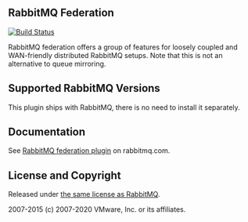 ## RabbitMQ Federation

[![Build Status](https://travis-ci.org/rabbitmq/rabbitmq-federation.svg?branch=master)](https://travis-ci.org/rabbitmq/rabbitmq-federation)

RabbitMQ federation offers a group of features for loosely
coupled and WAN-friendly distributed RabbitMQ setups. Note that
this is not an alternative to queue mirroring.


## Supported RabbitMQ Versions

This plugin ships with RabbitMQ, there is no need to
install it separately.


## Documentation

See [RabbitMQ federation plugin](https://www.rabbitmq.com/federation.html) on rabbitmq.com.


## License and Copyright

Released under [the same license as RabbitMQ](https://www.rabbitmq.com/mpl.html).

2007-2015 (c) 2007-2020 VMware, Inc. or its affiliates.
